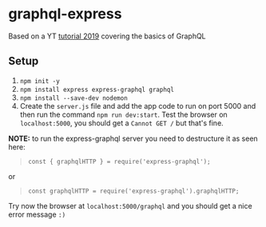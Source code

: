 # graphql-express

Based on a YT [tutorial 2019](`https://www.youtube.com/watch?v=ZQL7tL2S0oQ`) covering the basics of GraphQL

## Setup

1. `npm init -y`
2. `npm install express express-graphql graphql`
3. `npm install --save-dev nodemon`
4. Create the `server.js` file and add the app code to run on port 5000 and then run the command `npm run dev:start`. Test the browser on `localhost:5000`, you should get a `Cannot GET /` but that's fine.

**NOTE:** to run the express-graphql server you need to destructure it as seen here:

> `const { graphqlHTTP } = require('express-graphql');`

or

> `const graphqlHTTP = require('express-graphql').graphqlHTTP;`

Try now the browser at `localhost:5000/graphql` and you should get a nice error message `:)`

